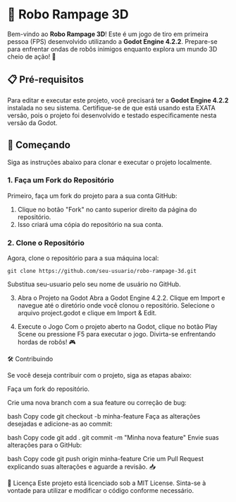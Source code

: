 # 🤖 Robo Rampage 3D

Bem-vindo ao **Robo Rampage 3D**! Este é um jogo de tiro em primeira pessoa (FPS) desenvolvido utilizando a **Godot Engine 4.2.2**. Prepare-se para enfrentar ondas de robôs inimigos enquanto explora um mundo 3D cheio de ação! 🚀

## 📋 Pré-requisitos

Para editar e executar este projeto, você precisará ter a **Godot Engine 4.2.2** instalada no seu sistema. Certifique-se de que está usando esta EXATA versão, pois o projeto foi desenvolvido e testado especificamente nesta versão da Godot.

## 🚀 Começando

Siga as instruções abaixo para clonar e executar o projeto localmente.

### 1. Faça um Fork do Repositório

Primeiro, faça um fork do projeto para a sua conta GitHub:

1. Clique no botão "Fork" no canto superior direito da página do repositório.
2. Isso criará uma cópia do repositório na sua conta.

### 2. Clone o Repositório

Agora, clone o repositório para a sua máquina local:

```
git clone https://github.com/seu-usuario/robo-rampage-3d.git
```

Substitua seu-usuario pelo seu nome de usuário no GitHub.

3. Abra o Projeto na Godot
Abra a Godot Engine 4.2.2.
Clique em Import e navegue até o diretório onde você clonou o repositório.
Selecione o arquivo project.godot e clique em Import & Edit.

4. Execute o Jogo
Com o projeto aberto na Godot, clique no botão Play Scene ou pressione F5 para executar o jogo.
Divirta-se enfrentando hordas de robôs! 🎮

🛠️ Contribuindo

Se você deseja contribuir com o projeto, siga as etapas abaixo:

Faça um fork do repositório.

Crie uma nova branch com a sua feature ou correção de bug:

bash
Copy code
git checkout -b minha-feature
Faça as alterações desejadas e adicione-as ao commit:

bash
Copy code
git add .
git commit -m "Minha nova feature"
Envie suas alterações para o GitHub:

bash
Copy code
git push origin minha-feature
Crie um Pull Request explicando suas alterações e aguarde a revisão. 📥

📄 Licença
Este projeto está licenciado sob a MIT License. Sinta-se à vontade para utilizar e modificar o código conforme necessário.

